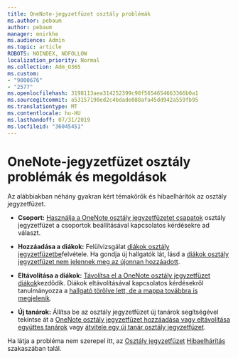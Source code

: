 ```yaml
---
title: OneNote-jegyzetfüzet osztály problémák
ms.author: pebaum
author: pebaum
manager: mnirkhe
ms.audience: Admin
ms.topic: article
ROBOTS: NOINDEX, NOFOLLOW
localization_priority: Normal
ms.collection: Adm_O365
ms.custom:
- "9000676"
- "2577"
ms.openlocfilehash: 3198113aea314252399c98f5654654663366b0a1
ms.sourcegitcommit: a53157190ed2c4bdade088afa45dd942a559fb95
ms.translationtype: MT
ms.contentlocale: hu-HU
ms.lasthandoff: 07/31/2019
ms.locfileid: "36045451"
---
```

# <a name="onenote-class-notebook-issues-and-resolutions"></a>OneNote-jegyzetfüzet osztály problémák és megoldások

Az alábbiakban néhány gyakran kért témakörök és hibaelhárítók az osztály jegyzetfüzet.

- **Csoport:** [Használja a OneNote osztály jegyzetfüzetet csapatok](https://support.office.com/article/bd77f11f-27cd-4d41-bfbd-2b11799f1440) osztály jegyzetfüzet a csoportok beállításával kapcsolatos kérdésekre ad választ.

- **Hozzáadása a diákok:** Felülvizsgálat [diákok osztály jegyzetfüzetbe](https://support.office.com/article/149882af-506a-4689-9fee-39309b97aae8)felvétele. Ha gondja új hallgatók lát, lásd a [diákok osztály jegyzetfüzet nem jelennek meg az újonnan hozzáadott](https://support.office.com/article/4da02c45-b435-4af1-921b-51b8ee40e1c9).

- **Eltávolítása a diákok:** [Távolítsa el a OneNote osztály jegyzetfüzet diákok](https://support.office.com/article/86dcf019-408f-4de8-8055-eb61f1578c3c)kezdődik. Diákok eltávolításával kapcsolatos kérdésekről tanulmányozza a [hallgató törölve lett, de a mappa továbbra is megjelenik](https://support.office.com/article/0ed81eaa-c14a-436f-bb6f-ce95f130cc71).

- **Új tanárok:** Állítsa be az osztály jegyzetfüzet új tanárok segítségével tekintse át a [OneNote osztály jegyzetfüzet hozzáadása vagy eltávolítása együttes tanárok](https://support.office.com/en-us/article/fdcb870b-49a7-4a14-9ea6-d817f88026f8) vagy [átvitele egy új tanár osztály jegyzetfüzet](https://support.office.com/article/84ef5d4a-0eec-4d5b-bc22-1317bc3b9027).

Ha látja a probléma nem szerepel itt, az [Osztály jegyzetfüzet](https://support.office.com/article/class-notebook-ee70aff9-52e8-449f-be6a-7cbc1d65eaea) [Hibaelhárítás](https://support.office.com/article/class-notebook-ee70aff9-52e8-449f-be6a-7cbc1d65eaea#ID0EAABAAA=Manage&ID0EABAAA=Troubleshoot) szakaszában talál. 



